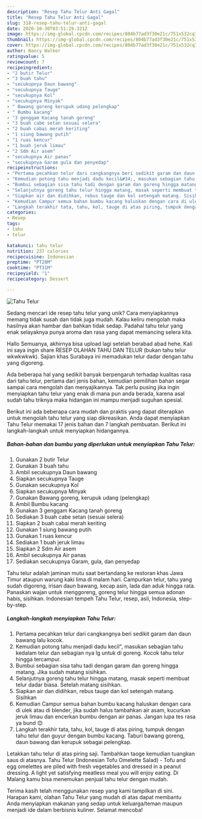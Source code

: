 ```yaml
---
description: "Resep Tahu Telur Anti Gagal"
title: "Resep Tahu Telur Anti Gagal"
slug: 318-resep-tahu-telur-anti-gagal
date: 2020-10-30T03:51:29.321Z
image: https://img-global.cpcdn.com/recipes/804b77ad3f30e21c/751x532cq70/tahu-telur-foto-resep-utama.jpg
thumbnail: https://img-global.cpcdn.com/recipes/804b77ad3f30e21c/751x532cq70/tahu-telur-foto-resep-utama.jpg
cover: https://img-global.cpcdn.com/recipes/804b77ad3f30e21c/751x532cq70/tahu-telur-foto-resep-utama.jpg
author: Nancy Walker
ratingvalue: 5
reviewcount: 7
recipeingredient:
- "2 butir Telur"
- "3 buah tahu"
- "secukupnya Daun bawang"
- "secukupnya Tauge"
- "secukupnya Kol"
- "secukupnya Minyak"
- " Bawang goreng kerupuk udang pelengkap"
- " Bumbu kacang"
- "3 genggam Kacang tanah goreng"
- "3 buah cabe setan sesuai selera"
- "2 buah cabai merah keriting"
- "1 siung bawang putih"
- "1 ruas kencur"
- "1 buah jeruk limau"
- "2 Sdm Air asem"
- "secukupnya Air panas"
- "secukupnya Garam gula dan penyedap"
recipeinstructions:
- "Pertama pecahkan telur dari cangkangnya beri sedikit garam dan daun bawang lalu kocok."
- "Kemudian potong tahu menjadi dadu kecil&#34;, masukan sebagian tahu kedalam telur dan sebagian nya lg untuk di goreng. Kocok tahu telur hingga tercampur."
- "Bumbui sebagian sisa tahu tadi dengan garam dan goreng hingga matang. Jika sudah matang sisihkan."
- "Selanjutnya goreng tahu telur hingga matang, masak seperti membuat telur dadar biasa. Setelah matang sisihkan."
- "Siapkan air dan didihkan, rebus tauge dan kol setengah matang. Sisihkan"
- "Kemudian Campur semua bahan bumbu kacang haluskan dengan cara di ulek atau di blender, jika sudah halus tambahkan air asam, kucurkan jeruk limau dan encerkan bumbu dengan air panas. Jangan lupa tes rasa ya bund 😊"
- "Langkah terakhir tata, tahu, kol, tauge di atas piring, tumpuk dengan tahu telur dan guyur dengan bumbu kacang. Taburi bawang goreng, daun bawang dan kerupuk sebagai pelengkap."
categories:
- Resep
tags:
- tahu
- telur

katakunci: tahu telur 
nutrition: 237 calories
recipecuisine: Indonesian
preptime: "PT28M"
cooktime: "PT31M"
recipeyield: "1"
recipecategory: Dessert

---
```



![Tahu Telur](https://img-global.cpcdn.com/recipes/804b77ad3f30e21c/751x532cq70/tahu-telur-foto-resep-utama.jpg)

Sedang mencari ide resep tahu telur yang unik? Cara menyiapkannya memang tidak susah dan tidak juga mudah. Kalau keliru mengolah maka hasilnya akan hambar dan bahkan tidak sedap. Padahal tahu telur yang enak selayaknya punya aroma dan rasa yang dapat memancing selera kita.

Hallo Semuanya, akhirnya bisa upload lagi setelah berabad abad hehe. Kali ini saya ingin share RESEP OLAHAN TAHU DAN TELUR (bukan tahu telur wkwkwkwk). Sajian khas Surabaya ini memadukan telur dadar dengan tahu yang digoreng.

Ada beberapa hal yang sedikit banyak berpengaruh terhadap kualitas rasa dari tahu telur, pertama dari jenis bahan, kemudian pemilihan bahan segar sampai cara mengolah dan menyajikannya. Tak perlu pusing jika ingin menyiapkan tahu telur yang enak di mana pun anda berada, karena asal sudah tahu triknya maka hidangan ini mampu menjadi suguhan spesial.


Berikut ini ada beberapa cara mudah dan praktis yang dapat diterapkan untuk mengolah tahu telur yang siap dikreasikan. Anda dapat menyiapkan Tahu Telur memakai 17 jenis bahan dan 7 langkah pembuatan. Berikut ini langkah-langkah untuk menyiapkan hidangannya.

<!--inarticleads1-->

##### Bahan-bahan dan bumbu yang diperlukan untuk menyiapkan Tahu Telur:

1. Gunakan 2 butir Telur
1. Gunakan 3 buah tahu
1. Ambil secukupnya Daun bawang
1. Siapkan secukupnya Tauge
1. Gunakan secukupnya Kol
1. Siapkan secukupnya Minyak
1. Gunakan  Bawang goreng, kerupuk udang (pelengkap)
1. Ambil  Bumbu kacang
1. Gunakan 3 genggam Kacang tanah goreng
1. Sediakan 3 buah cabe setan (sesuai selera)
1. Siapkan 2 buah cabai merah keriting
1. Gunakan 1 siung bawang putih
1. Gunakan 1 ruas kencur
1. Sediakan 1 buah jeruk limau
1. Siapkan 2 Sdm Air asem
1. Ambil secukupnya Air panas
1. Sediakan secukupnya Garam, gula, dan penyedap


Tahu telur adalah jaminan mutu saat bertandang ke restoran khas Jawa Timur ataupun warung kaki lima di malam hari. Campurkan telur, tahu yang sudah digoreng, irisan daun bawang, kecap asin, lada dan aduk hingga rata. Panaskan wajan untuk menggoreng, goreng telur hingga semua adonan habis, sisihkan. Indonesian tempeh Tahu Telur, resep, asli, Indonesia, step-by-step. 

<!--inarticleads2-->

##### Langkah-langkah menyiapkan Tahu Telur:

1. Pertama pecahkan telur dari cangkangnya beri sedikit garam dan daun bawang lalu kocok.
1. Kemudian potong tahu menjadi dadu kecil&#34;, masukan sebagian tahu kedalam telur dan sebagian nya lg untuk di goreng. Kocok tahu telur hingga tercampur.
1. Bumbui sebagian sisa tahu tadi dengan garam dan goreng hingga matang. Jika sudah matang sisihkan.
1. Selanjutnya goreng tahu telur hingga matang, masak seperti membuat telur dadar biasa. Setelah matang sisihkan.
1. Siapkan air dan didihkan, rebus tauge dan kol setengah matang. Sisihkan
1. Kemudian Campur semua bahan bumbu kacang haluskan dengan cara di ulek atau di blender, jika sudah halus tambahkan air asam, kucurkan jeruk limau dan encerkan bumbu dengan air panas. Jangan lupa tes rasa ya bund 😊
1. Langkah terakhir tata, tahu, kol, tauge di atas piring, tumpuk dengan tahu telur dan guyur dengan bumbu kacang. Taburi bawang goreng, daun bawang dan kerupuk sebagai pelengkap.


Letakkan tahu telur di atas piring saji. Tambahkan taoge kemudian tuangkan saus di atasnya. Tahu Telur (Indonesian Tofu Omelette Salad) - Tofu and egg omelettes are piled with fresh vegetables and dressed in a peanut dressing. A light yet satisfying meatless meal you will enjoy eating. Di Malang kamu bisa menemukan penjual tahu telur dengan mudah. 

Terima kasih telah menggunakan resep yang kami tampilkan di sini. Harapan kami, olahan Tahu Telur yang mudah di atas dapat membantu Anda menyiapkan makanan yang sedap untuk keluarga/teman maupun menjadi ide dalam berbisnis kuliner. Selamat mencoba!
